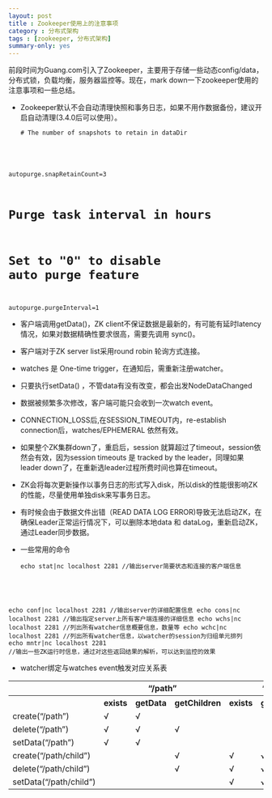 ```yaml
---
layout: post
title : Zookeeper使用上的注意事项 
category : 分布式架构
tags : [zookeeper, 分布式架构]
summary-only: yes
---
```


前段时间为Guang.com引入了Zookeeper，主要用于存储一些动态config/data，分布式锁，负载均衡，服务器监控等。现在，mark down一下zookeeper使用的注意事项和一些总结。

- Zookeeper默认不会自动清理快照和事务日志，如果不用作数据备份，建议开启自动清理(3.4.0后可以使用）。
	<pre><code># The number of snapshots to retain in dataDir 
autopurge.snapRetainCount=3
# Purge task interval in hours
# Set to "0" to disable auto purge feature
autopurge.purgeInterval=1</code></pre>
	

- 客户端调用getData()，ZK client不保证数据是最新的，有可能有延时latency情况，如果对数据精确性要求很高，需要先调用 sync()。

- 客户端对于ZK server list采用round robin 轮询方式连接。

- watches 是 One-time trigger，在通知后，需重新注册watcher。

- 只要执行setData() ，不管data有没有改变，都会出发NodeDataChanged

- 数据被频繁多次修改，客户端可能只会收到一次watch event。

- CONNECTION_LOSS后,在SESSION_TIMEOUT内，re-establish connection后，watches/EPHEMERAL 依然有效。

- 如果整个ZK集群down了，重启后，session 就算超过了timeout，session依然会有效，因为session timeouts 是 tracked by the leader，同理如果leader down了，在重新选leader过程所费时间也算在timeout。

- ZK会将每次更新操作以事务日志的形式写入disk，所以disk的性能很影响ZK的性能，尽量使用单独disk来写事务日志。

- 有时候会由于数据文件出错（READ DATA LOG ERROR)导致无法启动ZK，在确保Leader正常运行情况下，可以删除本地data 和 dataLog，重新启动ZK，通过Leader同步数据。

- 一些常用的命令
	<pre><code>echo stat|nc localhost 2281 //输出server简要状态和连接的客户端信息
echo conf|nc localhost 2281 //输出server的详细配置信息
echo cons|nc localhost 2281	//输出指定server上所有客户端连接的详细信息
echo wchs|nc localhost 2281	//列出所有watcher信息概要信息，数量等
echo wchc|nc localhost 2281	//列出所有watcher信息，以watcher的session为归组单元排列
echo mntr|nc localhost 2281	//输出一些ZK运行时信息，通过对这些返回结果的解析，可以达到监控的效果</code></pre>
	

- watcher绑定与watches event触发对应关系表

<table border="0" cellspacing="0" cellpadding="0" width="674">
<tbody>
<tr>
<th width="200"></th>
<th colspan="3" width="235">“/path”</th>
<th colspan="3" width="238">“/path/child”</th>
</tr>
<tr>
<th width="200"></th>
<th width="62">exists</th>
<th width="70">getData</th>
<th width="102">getChildren</th>
<th width="66">exists</th>
<th width="70">getData</th>
<th width="102">getChildren</th>
</tr>
<tr>
<td width="200">create(“/path”)</td>
<td width="62">√</td>
<td width="70">√</td>
<td width="102"> </td>
<td width="66"> </td>
<td width="70"> </td>
<td width="102"> </td>
</tr>
<tr>
<td width="200">delete(“/path”)</td>
<td width="62">√</td>
<td width="70">√</td>
<td width="102">√</td>
<td width="66"> </td>
<td width="70"> </td>
<td width="102"> </td>
</tr>
<tr>
<td width="200">setData(“/path”)</td>
<td width="62">√</td>
<td width="70">√</td>
<td width="102"> </td>
<td width="66"> </td>
<td width="70"> </td>
<td width="102"> </td>
</tr>
<tr>
<td width="200">create(“/path/child”)</td>
<td width="62"> </td>
<td width="70"> </td>
<td width="102">√</td>
<td width="66">√</td>
<td width="70">√</td>
<td width="102"> </td>
</tr>
<tr>
<td width="200">delete(“/path/child”)</td>
<td width="62"> </td>
<td width="70"> </td>
<td width="102">√</td>
<td width="66">√</td>
<td width="70">√</td>
<td width="102">√</td>
</tr>
<tr>
<td width="200">setData(“/path/child”)</td>
<td width="62"> </td>
<td width="70"> </td>
<td width="102"> </td>
<td width="66">√</td>
<td width="70">√</td>
<td width="102"> </td>
</tr>
</tbody>
</table>



